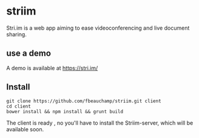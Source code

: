 # striim 
Stri.im is a web app aiming to ease videoconferencing  and  live document sharing.

## use a demo
A demo is available at https://stri.im/

## Install
    git clone https://github.com/fbeauchamp/striim.git client
    cd client
    bower install && npm install && grunt build

 The client is ready , no you'll have to install the Striim-server, which will be available soon.
